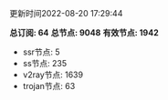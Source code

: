 更新时间2022-08-20 17:29:44

**总订阅: 64**
**总节点: 9048**
**有效节点: 1942**
- ssr节点: 5
- ss节点: 235
- v2ray节点: 1639
- trojan节点: 63
